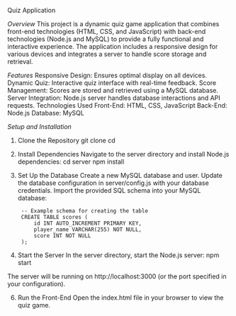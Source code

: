Quiz Application

*Overview*
This project is a dynamic quiz game application that combines front-end technologies (HTML, CSS, and JavaScript) with back-end technologies (Node.js and MySQL) to provide a fully functional and interactive experience. The application includes a responsive design for various devices and integrates a server to handle score storage and retrieval.

*Features*
Responsive Design: Ensures optimal display on all devices.
Dynamic Quiz: Interactive quiz interface with real-time feedback.
Score Management: Scores are stored and retrieved using a MySQL database.
Server Integration: Node.js server handles database interactions and API requests.
Technologies Used
Front-End: HTML, CSS, JavaScript
Back-End: Node.js
Database: MySQL


*Setup and Installation*
1. Clone the Repository
          git clone <repository-url>
          cd <project-directory>

2. Install Dependencies
Navigate to the server directory and install Node.js dependencies:
          cd server
          npm install
   
3. Set Up the Database
Create a new MySQL database and user. Update the database configuration in server/config.js with your database credentials.
Import the provided SQL schema into your MySQL database:

        -- Example schema for creating the table
        CREATE TABLE scores (
            id INT AUTO_INCREMENT PRIMARY KEY,
            player_name VARCHAR(255) NOT NULL,
            score INT NOT NULL
        );
4. Start the Server
In the server directory, start the Node.js server:
          npm start

The server will be running on http://localhost:3000 (or the port specified in your configuration).

6. Run the Front-End
Open the index.html file in your browser to view the quiz game.
